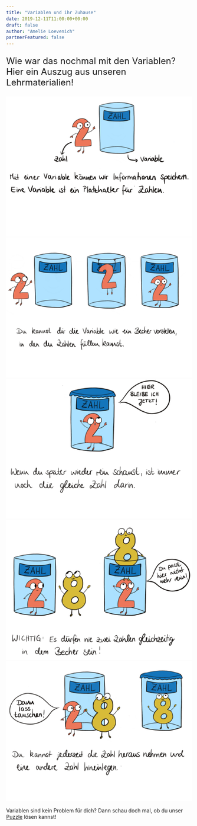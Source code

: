 ```yaml
---
title: "Variablen und ihr Zuhause"
date: 2019-12-11T11:00:00+00:00
draft: false
author: "Amelie Loevenich"
partnerFeatured: false
---
```

<div class="row">
    <div class="col">
        <p style="font-size: 24px">
            Wie war das nochmal mit den Variablen?
            Hier ein Auszug aus unseren Lehrmaterialien!
        </p>
    </div>
</div>
<div class="row my-auto">
 <div class="col-12 col-lg-6 mb-2 mb-lg-0">
        <img class="img-fluid img-comic" src="comic1.png" alt="Variablen Erklärung Bild 1"/>
    </div>
    <div class="col-12 mb-2 mb-lg-0 col-lg-6 mt-lg-5 pt-lg-5">
        <img class="img-fluid img-comic" src="comic2.png" alt="Variablen Erklärung Bild 2"/>
    </div>
</div>
<div class="row">
     <div class="col-12 mb-2 mb-lg-0 col-lg-6">
            <img class="img-fluid img-comic" src="comic3.png" alt="Variablen Erklärung Bild 3"/>
     </div>
     <div class="col-12 mb-2 mb-lg-0 col-lg-6 mt-lg-5 pt-lg-5">
            <img class="img-fluid img-comic" src="comic4.png" alt="Variablen Erklärung Bild 4"/>
     </div>
     <div class="col-12 mb-2 mb-lg-0 col-lg-6">
            <img class="img-fluid img-comic" src="comic5.png" alt="Variablen Erklärung Bild 5"/>
     </div>
</div>
<div class="row">
    <div class="col">
    <p>
        Variablen sind kein Problem für dich? Dann schau doch mal, ob du unser <a href="/puzzle">Puzzle</a></a> lösen kannst!
    </p>
    </div>
</div>